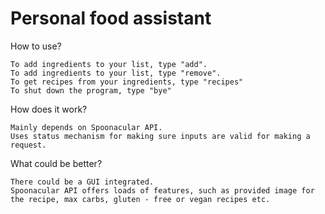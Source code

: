 # Personal food assistant

How to use?

    To add ingredients to your list, type "add".
    To add ingredients to your list, type "remove".
    To get recipes from your ingredients, type "recipes"
    To shut down the program, type "bye"

How does it work?

    Mainly depends on Spoonacular API.
    Uses status mechanism for making sure inputs are valid for making a request.

What could be better?

    There could be a GUI integrated.
    Spoonacular API offers loads of features, such as provided image for the recipe, max carbs, gluten - free or vegan recipes etc.
